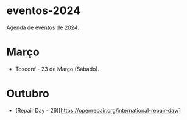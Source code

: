 # eventos-2024
Agenda de eventos de 2024.



# Março

- Tosconf - 23 de Março (Sábado).


# Outubro
 - (Repair Day - 26)[https://openrepair.org/international-repair-day/]
